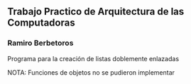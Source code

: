 ## Trabajo Practico de Arquitectura de las Computadoras
### Ramiro Berbetoros

Programa para la creación de listas doblemente enlazadas

NOTA: Funciones de objetos no se pudieron implementar

